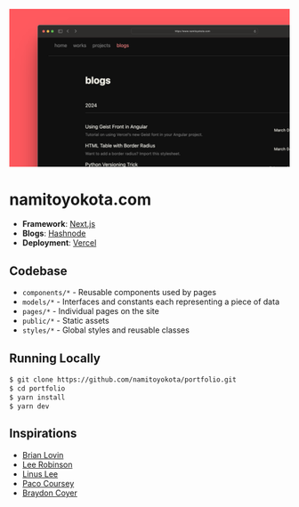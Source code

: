 ![My portfolio website preview](./public/images/thumbnail.png)

# namitoyokota.com

-   **Framework**: [Next.js](https://nextjs.org/)
-   **Blogs**: [Hashnode](https://hashnode.com/)
-   **Deployment**: [Vercel](https://vercel.com)

## Codebase

-   `components/*` - Reusable components used by pages
-   `models/*` - Interfaces and constants each representing a piece of data
-   `pages/*` - Individual pages on the site
-   `public/*` - Static assets
-   `styles/*` - Global styles and reusable classes

## Running Locally

```shell
$ git clone https://github.com/namitoyokota/portfolio.git
$ cd portfolio
$ yarn install
$ yarn dev
```

## Inspirations

-   [Brian Lovin](https://brianlovin.com/)
-   [Lee Robinson](https://leerob.io/)
-   [Linus Lee](https://thesephist.com/)
-   [Paco Coursey](https://paco.me/)
-   [Braydon Coyer](https://www.braydoncoyer.dev/)
